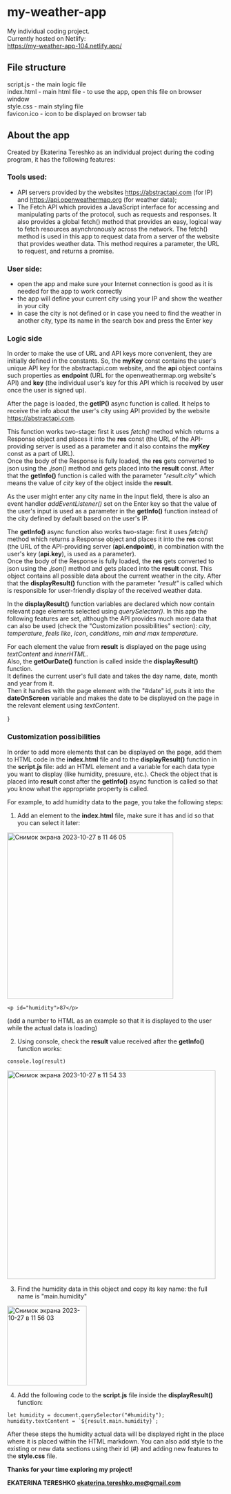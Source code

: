 # my-weather-app

My individual coding project.  
Currently hosted on Netlify:  
https://my-weather-app-104.netlify.app/

## File structure
script.js - the main logic file  
index.html - main html file - to use the app, open this file on browser window  
style.css - main styling file  
favicon.ico - icon to be displayed on browser tab  

## About the app
Created by Ekaterina Tereshko as an individual project during the coding program, it has the following features:

### Tools used:  
- API servers provided by the websites https://abstractapi.com (for IP) and https://api.openweathermap.org (for weather data);
- The Fetch API which provides a JavaScript interface for accessing and manipulating parts of the protocol, such as requests and responses. It also provides a global fetch() method that provides an easy, logical way to fetch resources asynchronously across the network. The fetch() method is used in this app to request data from a server of the website that provides weather data. This method requires a parameter, the URL to request, and returns a promise.

### User side:  
- open the app and make sure your Internet connection is good as it is needed for the app to work correctly  
- the app will define your current city using your IP and show the weather in your city  
- in case the city is not defined or in case you need to find the weather in another city, type its name in the search box and press the Enter key

### Logic side  

In order to make the use of URL and API keys more convenient, they are initially defined in the constants.
So, the **myKey** const contains the user's unique API key for the abstractapi.com website, and the **api** object contains such properties as **endpoint** (URL for the openweathermap.org website's API) and **key** (the individual user's key for this API which is received by user once the user is signed up).

After the page is loaded, the **getIP()** async function is called. It helps to receive the info about the user's city using API provided by the website https://abstractapi.com.  

This function works two-stage: first it uses _fetch()_ method which returns a Response object and places it into the **res** const (the URL of the API-providing server is used as a parameter and it also contains the **myKey** const as a part of URL).     
Once the body of the Response is fully loaded, the **res** gets converted to json using the _.json()_ method and gets placed into the **result** const. After that the **getInfo()** function is called with the parameter _"result.city"_ which means the value of _city_ key of the object inside the **result**.  

As the user might enter any city name in the input field, there is also an event handler _addEventListener()_ set on the Enter key so that the value of the user's input is used as a parameter in the **getInfo()** function instead of the city defined by default based on the user's IP.

The **getInfo()** async function also works two-stage: first it uses _fetch()_ method which returns a Response object and places it into the **res** const (the URL of the API-providing server (**api.endpoint**), in combination with the user's key (**api.key**), is used as a parameter).     
Once the body of the Response is fully loaded, the **res** gets converted to json using the _.json()_ method and gets placed into the **result** const. This object contains all possible data about the current weather in the city. After that the **displayResult()** function with the parameter _"result"_ is called which is responsible for user-friendly display of the received weather data.  

In the **displayResult()** function variables are declared which now contain relevant page elements selected using _querySelector()_. In this app the following features are set, although the API provides much more data that can also be used (check the "Сustomization possibilities" section): _city_, _temperature_, _feels like_, _icon_, _conditions_, _min and max temperature_.  

For each element the value from **result** is displayed on the page using _textContent_ and _innerHTML_.  
Also, the **getOurDate()** function is called inside the **displayResult()** function.  
It defines the current user's full date and takes the day name, date, month and year from it.  
Then it handles with the page element with the "#date" id, puts it into the **dateOnScreen** variable and makes the date to be displayed on the page in the relevant element using _textContent_.  

}
### Customization possibilities

In order to add more elements that can be displayed on the page, add them to HTML code in the **index.html** file and to the **displayResult()** function in the **script.js** file: add an HTML element and a variable for each data type you want to display (like humidity, presuure, etc.). Check the object that is placed into **result** const after the **getInfo()** async function is called so that you know what the appropriate property is called.  

For example, to add humidity data to the page, you take the following steps:  
1. Add an element to the **index.html** file, make sure it has and id so that you can select it later:

<img width="385" alt="Снимок экрана 2023-10-27 в 11 46 05" src="https://github.com/Katereshko/my-weather-app/assets/70511658/c777a858-5727-48bf-af0a-9eb791a94b11">   

`<p id="humidity">87</p>`  

(add a number to HTML as an example so that it is displayed to the user while the actual data is loading)  

2. Using console, check the **result** value received after the **getInfo()** function works:

`console.log(result)`  

<img width="483" alt="Снимок экрана 2023-10-27 в 11 54 33" src="https://github.com/Katereshko/my-weather-app/assets/70511658/cbd7d560-7fb0-42cd-aefe-987f9f9bc5c7">  

3. Find the humidity data in this object and copy its key name: the full name is "main.humidity"  

<img width="184" alt="Снимок экрана 2023-10-27 в 11 56 03" src="https://github.com/Katereshko/my-weather-app/assets/70511658/a2fba3f5-0b7f-47c4-bf75-fc3ca54484a5">  

4. Add the following code to the **script.js** file inside the **displayResult()** function:  

`let humidity = document.querySelector("#humidity");`     
``humidity.textContent = `${result.main.humidity}`; ``  

After these steps the humidity actual data will be displayed right in the place where it is placed within the HTML markdown. You can also add style to the existing or new data sections using their id (#) and adding new features to the **style.css** file.

**Thanks for your time exploring my project!**

**EKATERINA TERESHKO
ekaterina.tereshko.me@gmail.com**
